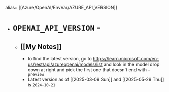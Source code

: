 alias:: [[Azure/OpenAI/EnvVar/AZURE_API_VERSION]]

- # `OPENAI_API_VERSION` -
	- ## [[My Notes]]
		- to find the latest version, go to https://learn.microsoft.com/en-us/rest/api/azureopenai/models/list and look in the model drop down at right and pick the first one that doesn't end with `-preview`
		- Latest version as of [[2025-03-09 Sun]] and [[2025-05-29 Thu]] is `2024-10-21`